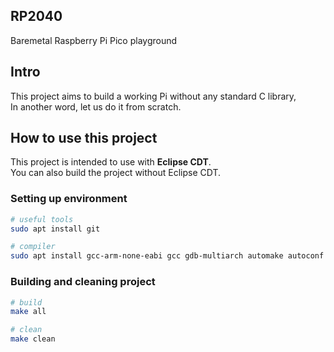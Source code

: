 ## RP2040
Baremetal Raspberry Pi Pico playground  

## Intro
This project aims to build a working Pi without any standard C library,  
In another word, let us do it from scratch.


## How to use this project
This project is intended to use with **Eclipse CDT**.  
You can also build the project without Eclipse CDT.  
  
### Setting up environment
```bash
# useful tools
sudo apt install git

# compiler
sudo apt install gcc-arm-none-eabi gcc gdb-multiarch automake autoconf build-essential
```

### Building and cleaning project
```bash
# build
make all

# clean
make clean
```